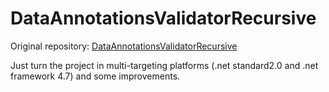 # DataAnnotationsValidatorRecursive

Original repository: [DataAnnotationsValidatorRecursive](https://github.com/reustmd/DataAnnotationsValidatorRecursive)

Just turn the project in multi-targeting platforms (.net standard2.0 and .net framework 4.7) and some improvements.